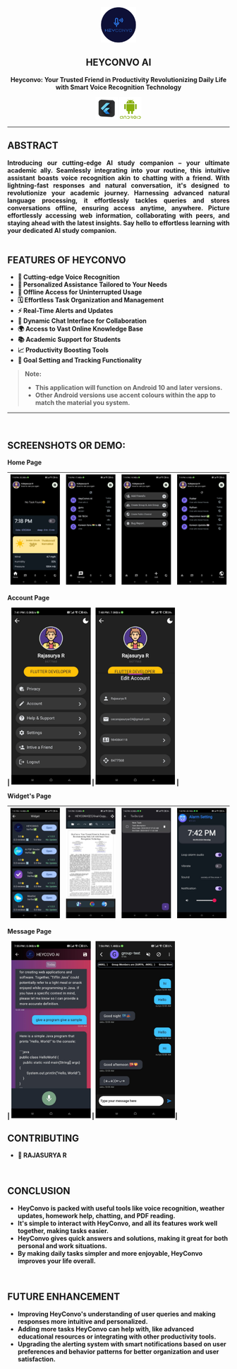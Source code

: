 <div align="center">
   <img width="80" height="80" src="/image/icon.png" alt="Heyconvo_Image"/>
   <h2>HEYCONVO AI</h2>
<!--    <p>a material design, <strong>closed source live-weather app</strong> for android with <strong>Material You</strong> theming.</p> -->
    <p><strong>Heyconvo: <strong>Your Trusted Friend in Productivity Revolutionizing Daily Life with Smart Voice Recognition Technology</p>
</div>
<div align="center">
    <img width="50" height="50" src="/image/flutter-removebg-preview.png" alt="Heyconvo_Image">
    <img width="50" height="50" src="/image/png-transparent-android-software-development-logo-android-text-grass-desktop-wallpaper-thumbnail-removebg-preview.png" alt="Heyconvo_Image">
</div>
<hr/>
<h2>ABSTRACT</h2>
<div align="justify">
Introducing our cutting-edge AI study companion – your ultimate academic ally. Seamlessly integrating into your routine, this intuitive assistant boasts voice recognition akin to chatting with a friend. With lightning-fast responses and natural conversation, it's designed to revolutionize your academic journey. Harnessing advanced natural language processing, it effortlessly tackles queries and stores conversations offline, ensuring access anytime, anywhere. Picture effortlessly accessing web information, collaborating with peers, and staying ahead with the latest insights. Say hello to effortless learning with your dedicated AI study companion.
</div>
<br/>
<h2>FEATURES OF HEYCONVO</h2>
<ul>
    <li>🚀 Cutting-edge Voice Recognition</li>
    <li>🤝 Personalized Assistance Tailored to Your Needs</li>
    <li>📡 Offline Access for Uninterrupted Usage</li>
    <li>🗓️ Effortless Task Organization and Management</li>
    <li>⚡ Real-Time Alerts and Updates</li>
    <li>💬 Dynamic Chat Interface for Collaboration</li>
    <li>🌍 Access to Vast Online Knowledge Base</li>
    <li>📚 Academic Support for Students</li>
    <li>📈 Productivity Boosting Tools</li>
    <li>🎯 Goal Setting and Tracking Functionality</li>
</ul>
<!-- <div opacity:0>
<p>Note:</p>
<ul>
<li>This application will function on Android 10 and later versions.</li>
<li>Other Android versions use accent colours within the app to match the material you system.</li>
</ul>
</div> -->

> Note:
>
> -  This application will function on Android 10 and later versions.
> -  Other Android versions use accent colours within the app to match the material you system.

---
<br/>
<h2>SCREENSHOTS OR DEMO:</h2>
<p>Home Page</p>

| <img src="/image/1.jpg" width="180"/> | <img src="/image/2.jpg" width="180"/> | <img src="/image/3.jpg" width="180"/> | <img src="/image/4.jpg" width="180"/> |
| ----------------------------------------------------------- | --------------------------------------------------------------- | ---------------------------------------------------------------------- | ------------------------------------------------------------ |

<p>Account Page</p>

| <img src="/image/5.jpg" width="180"/> | <img src="/image/6.jpg" width="180"/> |

<p>Widget's Page</p>

| <img src="/image/7.jpg" width="180"/> | <img src="/image/8.jpg" width="180"/> | <img src="/image/9.jpg" width="180"/> | <img src="/image/10.jpg" width="180"/> |
| ----------------------------------------------------------- | --------------------------------------------------------------- | ---------------------------------------------------------------------- | ------------------------------------------------------------ |

<p>Message Page</p>

| <img src="/image/11.jpg" width="180"/> | <img src="/image/12.jpg" width="180"/>|

<h2>CONTRIBUTING</h2>
<ul>
    <li>👤 RAJASURYA R</li>
</ul>
<br/>

<h2>CONCLUSION</h2>
<ul>
    <li>HeyConvo is packed with useful tools like voice recognition, weather updates, homework help, chatting, and PDF reading.
</li>
    <li>It's simple to interact with HeyConvo, and all its features work well together, making tasks easier.
</li>
    <li>HeyConvo gives quick answers and solutions, making it great for both personal and work situations.
</li>
    <li>By making daily tasks simpler and more enjoyable, HeyConvo improves your life overall.
</li>
</ul>
<br/>

<h2>FUTURE ENHANCEMENT</h2>
<ul>
    <li>Improving HeyConvo's understanding of user queries and making responses more intuitive and personalized.
</li>
    <li>Adding more tasks HeyConvo can help with, like advanced educational resources or integrating with other productivity tools.
</li>
    <li>Upgrading the alerting system with smart notifications based on user preferences and behavior patterns for better organization and user satisfaction.
</li>
</ul>
<br/>